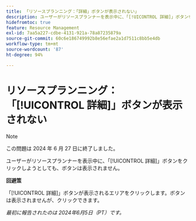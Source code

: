 ```yaml
---
title: 「リソースプランニング：「詳細」ボタンが表示されない」
description: ユーザーがリソースプランナーを表示中に、「[!UICONTROL 詳細]」ボタンをクリックしようとしても、ボタンは表示されません。回避策はあります。
hidefromtoc: true
feature: Resource Management
exl-id: 7aa5a227-cdbe-4131-921a-78a87235879a
source-git-commit: 60c6e186749992b8e56efae2a1d7511c8bb5e4db
workflow-type: tm+mt
source-wordcount: '87'
ht-degree: 94%

---
```


# リソースプランニング：「[!UICONTROL 詳細]」ボタンが表示されない

>[!NOTE]
>
>この問題は 2024 年 6 月 27 日に終了しました。

ユーザーがリソースプランナーを表示中に、「[!UICONTROL 詳細]」ボタンをクリックしようとしても、ボタンは表示されません。

**回避策**

「[!UICONTROL 詳細]」ボタンが表示されるエリアをクリックします。ボタンは表示されませんが、クリックできます。

_最初に報告されたのは 2024年6月5日（PT）です。_

